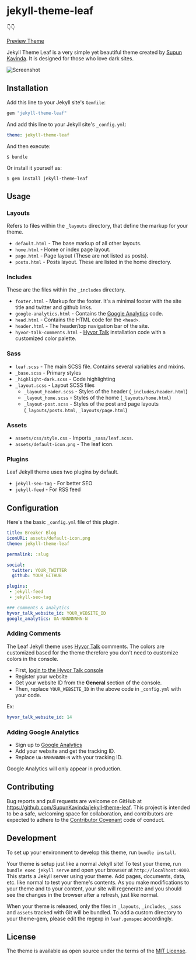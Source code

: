 # jekyll-theme-leaf

👇👇

[Preview Theme](https://supunkavinda.github.io/jekyll-theme-leaf/) 

Jekyll Theme Leaf is a very simple yet beautiful theme created by [Supun Kavinda](https://twitter.com/_SupunKavinda). It is designed for those who love dark sites.

![Screenshot](https://i.imgur.com/fBiCIuL.png)

## Installation

Add this line to your Jekyll site's `Gemfile`:

```ruby
gem "jekyll-theme-leaf"
```

And add this line to your Jekyll site's `_config.yml`:

```yaml
theme: jekyll-theme-leaf
```

And then execute:

    $ bundle

Or install it yourself as:

    $ gem install jekyll-theme-leaf

## Usage

### Layouts

Refers to files within the `_layouts` directory, that define the markup for your theme.

* `default.html` - The base markup of all other layouts.
* `home.html` - Home or index page layout.
* `page.html` - Page layout (These are not listed as posts).
* `posts.html` - Posts layout. These are listed in the home directory.

### Includes

These are the files within the `_includes` directory.

* `footer.html` - Markup for the footer. It's a minimal footer with the site title and twitter and github links.
* `google-analytics.html` - Contains the [Google Analytics](https://analytics.google.com/analytics/web/) code.
* `head.html` - Contains the HTML code for the `<head>`.
* `header.html` - The header/top navigation bar of the site.
* `hyvor-talk-comments.html` - [Hyvor Talk](https://talk.hyvor.com) installation code with a customized color palette.

### Sass

* `leaf.scss` - The main SCSS file. Contains several variables and mixins.
* `_base.scss` - Primary styles
* `_highlight-dark.scss` - Code highlighting
* `_layout.scss` - Layout SCSS files
    * `_layout_header.scss` - Styles of the header (`_includes/header.html`)
    * `_layout_home.scss` - Styles of the home (`_layouts/home.html`)
    * `_layout-post.scss` - Styles of the post and page layouts (`_layouts/posts.html`, `_layouts/page.html`)

### Assets

* `assets/css/style.css` - Imports `_sass/leaf.scss`.
* `assets/default-icon.png` - The leaf icon.

### Plugins

Leaf Jekyll theme uses two plugins by default.

* `jekyll-seo-tag` - For better SEO
* `jekyll-feed` - For RSS feed

## Configuration

Here's the basic `_config.yml` file of this plugin.

```yaml
title: Breaker Blog
iconURL: assets/default-icon.png
theme: jekyll-theme-leaf

permalink: :slug

social:
  twitter: YOUR_TWITTER
  github: YOUR_GITHUB

plugins:
 - jekyll-feed
 - jekyll-seo-tag

### comments & analytics
hyvor_talk_website_id: YOUR_WEBSITE_ID
google_analytics: UA-NNNNNNNN-N
```

### Adding Comments

The Leaf Jekyll theme uses [Hyvor Talk](https://talk.hyvor.com) comments. The colors are customized based for the theme therefore you don't need to customize colors in the console.

* First, [login to the Hyvor Talk console](https://talk.hyvor.com/console)
* Register your website
* Get your website ID from the **General** section of the console.
* Then, replace `YOUR_WEBSITE_ID` in the above code in `_config.yml` with your code.

Ex: 

```yaml
hyvor_talk_website_id: 14
```

### Adding Google Analytics

* Sign up to [Google Analytics](https://analytics.google.com)
* Add your website and get the tracking ID.
* Replace `UA-NNNNNNNN-N` with your tracking ID.

Google Analytics will only appear in production.

## Contributing

Bug reports and pull requests are welcome on GitHub at https://github.com/SupunKavinda/jekyll-theme-leaf. This project is intended to be a safe, welcoming space for collaboration, and contributors are expected to adhere to the [Contributor Covenant](http://contributor-covenant.org) code of conduct.

## Development

To set up your environment to develop this theme, run `bundle install`.

Your theme is setup just like a normal Jekyll site! To test your theme, run `bundle exec jekyll serve` and open your browser at `http://localhost:4000`. This starts a Jekyll server using your theme. Add pages, documents, data, etc. like normal to test your theme's contents. As you make modifications to your theme and to your content, your site will regenerate and you should see the changes in the browser after a refresh, just like normal.

When your theme is released, only the files in `_layouts`, `_includes`, `_sass` and `assets` tracked with Git will be bundled.
To add a custom directory to your theme-gem, please edit the regexp in `leaf.gemspec` accordingly.

## License

The theme is available as open source under the terms of the [MIT License](https://opensource.org/licenses/MIT).


